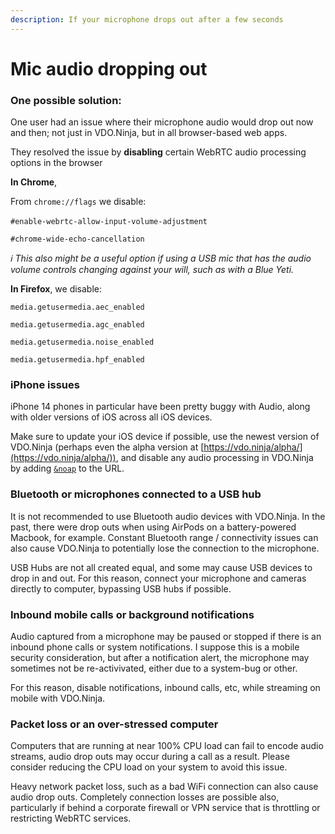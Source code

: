 ```yaml
---
description: If your microphone drops out after a few seconds
---
```


# Mic audio dropping out

### One possible solution:

One user had an issue where their microphone audio would drop out now and then; not just in VDO.Ninja, but in all browser-based web apps.

They resolved the issue by **disabling** certain WebRTC audio processing options in the browser&#x20;

**In Chrome**,

From `chrome://flags` we disable:\
\
`#enable-webrtc-allow-input-volume-adjustment`

`#chrome-wide-echo-cancellation`

_ℹ️ This also might be a useful option if using a USB mic that has the audio volume controls changing against your will, such as with a Blue Yeti._

**In Firefox**, we disable:

`media.getusermedia.aec_enabled`

`media.getusermedia.agc_enabled`

`media.getusermedia.noise_enabled`

`media.getusermedia.hpf_enabled`

### iPhone issues

iPhone 14 phones in particular have been pretty buggy with Audio, along with older versions of iOS across all iOS devices.

Make sure to update your iOS device if possible, use the newest version of VDO.Ninja (perhaps even the alpha version at [https://vdo.ninja/alpha/](https://vdo.ninja/alpha/)), and disable any audio processing in VDO.Ninja by adding [`&noap`](../general-settings/noaudioprocessing.md) to the URL.

### Bluetooth or microphones connected to a USB hub

It is not recommended to use Bluetooth audio devices with VDO.Ninja. In the past, there were drop outs when using AirPods on a battery-powered Macbook, for example. Constant Bluetooth range / connectivity issues can also cause VDO.Ninja to potentially lose the connection to the microphone.

USB Hubs are not all created equal, and some may cause USB devices to drop in and out. For this reason, connect your microphone and cameras directly to computer, bypassing USB hubs if possible.

### Inbound mobile calls or background notifications

Audio captured from a microphone may be paused or stopped if there is an inbound phone calls or system notifications. I suppose this is a mobile security consideration, but after a notification alert, the microphone may sometimes not be re-activivated, either due to a system-bug or other.

For this reason, disable notifications, inbound calls, etc, while streaming on mobile with VDO.Ninja.

### Packet loss or an over-stressed computer

Computers that are running at near 100% CPU load can fail to encode audio streams, audio drop outs may occur during a call as a result. Please consider reducing the CPU load on your system to avoid this issue.

Heavy network packet loss, such as a bad WiFi connection can also cause audio drop outs. Completely connection losses are possible also, particularly if behind a corporate firewall or VPN service that is throttling or restricting WebRTC services.
